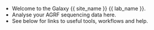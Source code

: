 * Welcome to the Galaxy {{ site_name }} {{ lab_name }}.
* Analyse your AGRF sequencing data here. 
* See below for links to useful tools, workflows and help. 



